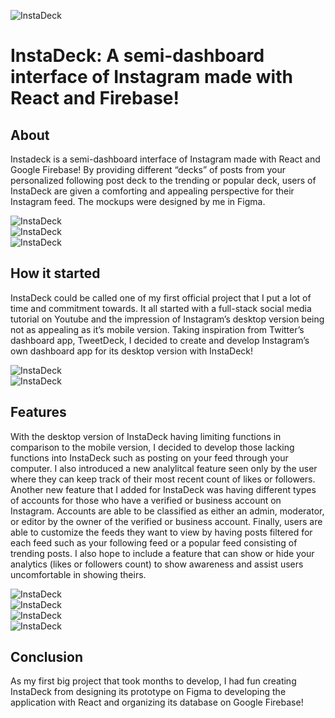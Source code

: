 ![InstaDeck](https://github.com/juliuscecilia33/InstaDeck/blob/main/src/components/images/PreviewPage.png)
# InstaDeck: A semi-dashboard interface of Instagram made with React and Firebase!

## About 
<p>Instadeck is a semi-dashboard interface of Instagram made with React and Google Firebase! By providing different “decks” of posts from your personalized following post deck to the trending or popular deck, users of InstaDeck are given a comforting and appealing perspective for their Instagram feed. The mockups were designed by me in Figma.</p>

![InstaDeck](https://github.com/juliuscecilia33/instadeck/blob/main/src/components/images/PagesPNG.jpg)
<br />
![InstaDeck](https://github.com/juliuscecilia33/InstaDeck/blob/main/src/components/images/RealHomePage.png)
<br />
![InstaDeck](https://github.com/juliuscecilia33/instadeck/blob/main/src/components/images/Pages%203%20Vertical.png)
<br />

## How it started
<p>InstaDeck could be called one of my first official project that I put a lot of time and commitment towards. It all started with a full-stack social media tutorial on Youtube and the impression of Instagram’s desktop version being not as appealing as it’s mobile version. Taking inspiration from Twitter’s dashboard app, TweetDeck, I decided to create and develop Instagram’s own dashboard app for its desktop version with InstaDeck! </p>

![InstaDeck](https://github.com/juliuscecilia33/instadeck/blob/main/src/components/images/Page1.jpg)
<br />
![InstaDeck](https://github.com/juliuscecilia33/instadeck/blob/main/src/components/images/Page1DarkMode.jpg)
<br />

## Features
<p>With the desktop version of InstaDeck having limiting functions in comparison to the mobile version, I decided to develop those lacking functions into InstaDeck such as posting on your feed through your computer. I also introduced a new analylitcal feature seen only by the user where they can keep track of their most recent count of likes or followers. Another new feature that I added for InstaDeck was having different types of accounts for those who have a verified or business account on Instagram. Accounts are able to be classified as either an admin, moderator, or editor by the owner of the verified or business account. Finally, users are able to customize the feeds they want to view by having posts filtered for each feed such as your following feed or a popular feed consisting of trending posts. I also hope to include a feature that can show or hide your analytics (likes or followers count) to show awareness and assist users uncomfortable in showing theirs. </p>

![InstaDeck](https://github.com/juliuscecilia33/instadeck/blob/main/src/components/images/Page2.jpg)
<br />
![InstaDeck](https://github.com/juliuscecilia33/instadeck/blob/main/src/components/images/Page2DarkMode.jpg)
<br />
![InstaDeck](https://github.com/juliuscecilia33/instadeck/blob/main/src/components/images/SignUpPages.jpg)
<br />
![InstaDeck](https://github.com/juliuscecilia33/instadeck/blob/main/src/components/images/Sign%20In%20Page.jpg)
<br />

## Conclusion 
<p>As my first big project that took months to develop, I had fun creating InstaDeck from designing its prototype on Figma to developing the application with React and organizing its database on Google Firebase! </p>



